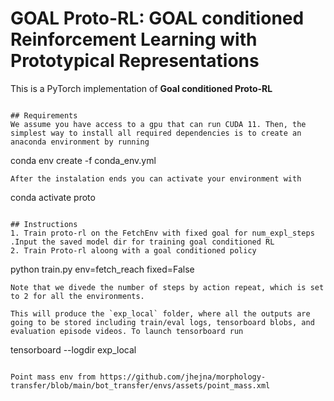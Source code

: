 # GOAL Proto-RL: GOAL conditioned Reinforcement Learning with Prototypical Representations

This is a PyTorch implementation of **Goal conditioned Proto-RL** 





```

## Requirements
We assume you have access to a gpu that can run CUDA 11. Then, the simplest way to install all required dependencies is to create an anaconda environment by running
```
conda env create -f conda_env.yml
```
After the instalation ends you can activate your environment with
```
conda activate proto
```

## Instructions
1. Train proto-rl on the FetchEnv with fixed goal for num_expl_steps .Input the saved model dir for training goal conditioned RL 
2. Train Proto-rl aloong with a goal conditioned policy
```
python train.py env=fetch_reach  fixed=False
```
Note that we divede the number of steps by action repeat, which is set to 2 for all the environments.

This will produce the `exp_local` folder, where all the outputs are going to be stored including train/eval logs, tensorboard blobs, and evaluation episode videos. To launch tensorboard run
```
tensorboard --logdir exp_local
```

Point mass env from https://github.com/jhejna/morphology-transfer/blob/main/bot_transfer/envs/assets/point_mass.xml 
